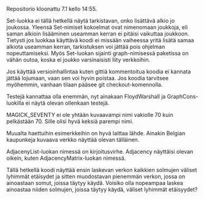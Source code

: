 Repositorio kloonattu 7.1 kello 14:55.

Set-luokka ei tällä hetkellä näytä tarkistavan,
onko lisättävä alkio jo joukossa. Yleensä Set-nimiset
kokoelmat ovat nimenomaan joukkoja, eli saman alkioin
lisääminen useamman kerran ei pitäisi vaikuttaa joukkoon.
Tietysti jos luokkaa käyttävä koodi ei missään vaiheessa
yritä lisätä samaa alkiota useamman kerran, tarkistuksen
voi jättää pois ohjelman nopeuttamiseksi. Myös Set-luokan
sijainti graph-nimisessä paketissa on vähän outoa, koska
ei joukko varsinaisisti liity verkkoihin.

Jos käyttää versioinhallintaa kuten gittiä kommentoitua
koodia ei kannata jättää lojumaan, vaan sen voi hyvin
poistaa. Jos koodia tarvitsee myöhemmin, vanhaan tilaan
pääsee git checkout-komennolla.

Testejä kannattaa olla enemmän, nyt ainakaan
FloydWarshall ja GraphCons-luokilla ei näytä olevan
ollenkaan testejä.

MAGICK_SEVENTY ei ole yhtään kuvaavampi nimi vakiolle
70 kuin pelkästään 70. Sille olisi hyvä keksiä parempi
nimi.

Muualta haettuihin esimerkkeihin on hyvä laittaa lähde.
Ainakin Belgian kaupunkeja kuvaava verkko näyttää olevan
tälläinen.

AdjacenyList-luokan nimessä on kirjoitusvirhe.
Adjacency näyttäisi olevan oikein, kuten
AdjacencyMatrix-luokan nimessä.

Tällä hetkellä koodi näyttää ensin laskevan verkon kaikkien solmujen väliset lyhimmät etäisydet ja sitten muodostavan pienemmän verkon, jossa on ainoastaan somut, joissa täytyy käydä. Voisiko olla nopeampaa laskea ainoastaa niiden solmujen, joissa täytyy käydä, väliset lyhimmät etäisyydet?

